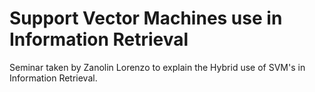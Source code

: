 # Support Vector Machines use in Information Retrieval
Seminar taken by Zanolin Lorenzo to explain the Hybrid use of SVM's in Information Retrieval.